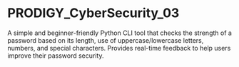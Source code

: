 # PRODIGY_CyberSecurity_03
A simple and beginner-friendly Python CLI tool that checks the strength of a password based on its length, use of uppercase/lowercase letters, numbers, and special characters. Provides real-time feedback to help users improve their password security.
